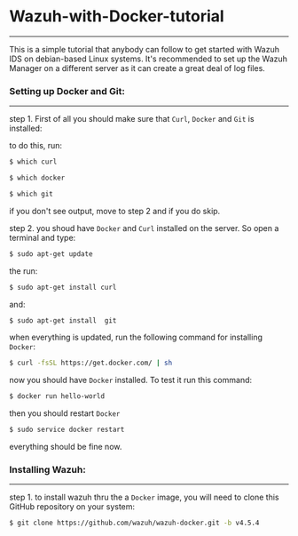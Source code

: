 # Wazuh-with-Docker-tutorial
---

This is a simple tutorial that anybody can follow to get started with Wazuh IDS on  debian-based Linux systems.
It's recommended to set up the Wazuh Manager on a different server as it can create
a great deal of log files.

### Setting up Docker and Git:
---

step 1. First of all you should make sure that `Curl`, `Docker` and `Git` is installed:

to do this, run:
```sh 
$ which curl                                                                                                     
```

```sh
$ which docker                                                                                                                 
```

```sh
$ which git                                                                                                                 
```


if you don't see output, move to step 2 and if you do skip.


step 2. you shoud have `Docker` and `Curl` installed on the server. So open a terminal and type:
```sh 
$ sudo apt-get update                                                                                                                                                                             
```
the run:
```sh
$ sudo apt-get install curl                                                                                                          
```
and:
```sh
$ sudo apt-get install  git                                                                                                          
```

when everything is updated, run the following command for installing `Docker`:
```sh
$ curl -fsSL https://get.docker.com/ | sh                                                                                              
```

now you should have `Docker` installed. To test it run this command:
```sh
$ docker run hello-world                                                                                                                         
```

then you should restart `Docker`
```sh
$ sudo service docker restart                                                                                                   
```
everything should be fine now.

### Installing Wazuh:
---

step 1. to install wazuh thru the a `Docker` image, you will need to clone
this GitHub repository on your system:

```sh
$ git clone https://github.com/wazuh/wazuh-docker.git -b v4.5.4                                                                  
```




